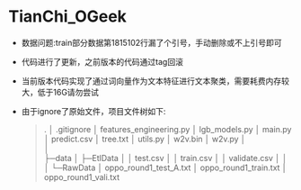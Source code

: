 # TianChi_OGeek

- 数据问题:train部分数据第1815102行漏了个引号，手动删除或不上引号即可

- 代码进行了更新，之前版本的代码通过tag回滚

- 当前版本代码实现了通过词向量作为文本特征进行文本聚类，需要耗费内存较大，低于16G请勿尝试

- 由于ignore了原始文件，项目文件树如下:

  >.
  >│  .gitignore
  >│  features_engineering.py
  >│  lgb_models.py
  >│  main.py
  >│  predict.csv
  >│  tree.txt
  >│  utils.py
  >│  w2v.bin
  >│  w2v.py
  >│  
  >│          
  >├─data
  >│  ├─EtlData
  >│  │      test.csv
  >│  │      train.csv
  >│  │      validate.csv
  >│  │      
  >│  └─RawData
  >│          oppo_round1_test_A.txt
  >│          oppo_round1_train.txt
  >│          oppo_round1_vali.txt
  >
  >

